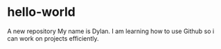 # hello-world
A new repository
My name is Dylan. I am learning how to use Github so i can work on projects efficiently.
